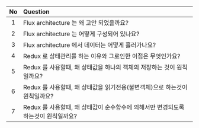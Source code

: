 | No | Question                                                                           |
|:--:|:-----------------------------------------------------------------------------------|
| 1  | Flux architecture 는 왜 고안 되었을까요?                                           |
| 2  | Flux architecture 는 어떻게 구성되어 있나요?                                       |
| 3  | Flux architecture 에서 데이터는 어떻게 흘러가나요?                                 |
| 4  | Redux 로 상태관리를 하는 이유와 그로인한 이점은 무엇인가요?                        |
| 5  | Redux 를 사용할때, 왜 상태값을 하나의 객체의 저장하는 것이 원칙일까요?             |
| 6  | Redux 를 사용할때, 왜 상태값을 읽기전용(불변객체)으로 하는것이 원칙일까요?         |
| 7  | Redux 를 사용할때, 왜 상태값이 순수함수에 의해서만 변경되도록 하는것이 원칙일까요? |
